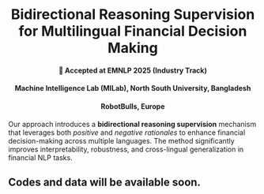 <h1 align="center">Bidirectional Reasoning Supervision for Multilingual Financial Decision Making</h1>
<h4 align="center">📄 Accepted at <strong>EMNLP 2025 (Industry Track)</strong></h4>

<h4 align="center">Machine Intelligence Lab (MILab), North South University, Bangladesh</strong></h4>
<h4 align="center">RobotBulls, Europe</strong></h4>

Our approach introduces a **bidirectional reasoning supervision** mechanism that leverages both *positive* and *negative rationales* to enhance financial decision-making across multiple languages. The method significantly improves interpretability, robustness, and cross-lingual generalization in financial NLP tasks.

## Codes and data will be available soon.




